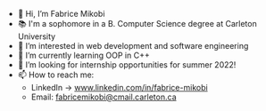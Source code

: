 - 👋 Hi, I’m Fabrice Mikobi
- 📚 I'm a sophomore in a B. Computer Science degree at Carleton University
- 👀 I’m interested in web development and software engineering
- 🌱 I’m currently learning OOP in C++
- 💞️ I’m looking for internship opportunities for summer 2022!
- 📫 How to reach me: 
   - LinkedIn -> www.linkedin.com/in/fabrice-mikobi
   - Email: fabricemikobi@cmail.carleton.ca

<!---
fabricem15/fabricem15 is a ✨ special ✨ repository because its `README.md` (this file) appears on your GitHub profile.
You can click the Preview link to take a look at your changes.
--->
